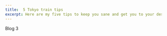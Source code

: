 ```yaml
---
title:  5 Tokyo train tips
excerpt: Here are my five tips to keep you sane and get you to your destination on the Tokyo Subway.
---
```


Blog 3